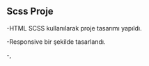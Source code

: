 ## Scss Proje 

-HTML SCSS kullanılarak proje tasarımı yapıldı.

-Responsive bir şekilde tasarlandı.

-,

<img scr="screen.gif"/>
